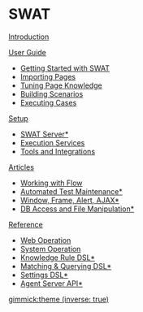 # SWAT

[Introduction](index.md)

[User Guide]()

* [Getting Started with SWAT](guide_start.md)
* [Importing Pages](guide_knowledge.md)
* [Tuning Page Knowledge](guide_tuning.md)
* [Building Scenarios](guide_scenarios.md)
* [Executing Cases](guide_execution.md)
 
[Setup]()

* [SWAT Server*](setup_swat.md)
* [Execution Services](setup_execservices.md)
* [Tools and Integrations](setup_tools.md)

[Articles]()

* [Working with Flow](article_flow.md)
* [Automated Test Maintenance*](article_maintenance.md)
* [Window, Frame, Alert, AJAX*](article_scenes.md)
* [DB Access and File Manipulation*](article_api_call.md)

[Reference]()

* [Web Operation](ref_web_operation.md)
* [System Operation](ref_sys_operation.md)
* [Knowledge Rule DSL*](ref_knowledge_rule.md)
* [Matching & Querying DSL*](ref_mq_rule.md)
* [Settings DSL*](ref_settings_dsl.md)
* [Agent Server API*](ref_agent_api.md)

[gimmick:theme (inverse: true)](bootstrap)
